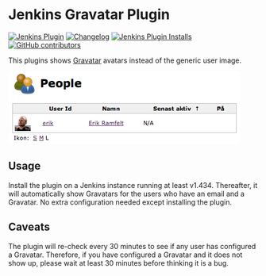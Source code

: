 # Jenkins Gravatar Plugin

[![Jenkins Plugin](https://img.shields.io/jenkins/plugin/v/gravatar)](https://plugins.jenkins.io/gravatar)
[![Changelog](https://img.shields.io/github/v/tag/jenkinsci/gravatar-plugin?label=changelog)](https://github.com/jenkinsci/gravatar-plugin/blob/master/CHANGELOG.md)
[![Jenkins Plugin Installs](https://img.shields.io/jenkins/plugin/i/gravatar?color=blue)](https://plugins.jenkins.io/gravatar)
[![GitHub contributors](https://img.shields.io/github/contributors/jenkinsci/gravatar-plugin?color=blue)](https://github.com/jenkinsci/gravatar-plugin/graphs/contributors)

This plugins shows [Gravatar](http://gravatar.com/) avatars instead of
the generic user image.

![](docs/images/people-with-gravatar.png)

## Usage

Install the plugin on a Jenkins instance running at least v1.434. Thereafter, it
will automatically show Gravatars for the users who have an email and a Gravatar. No extra configuration needed except installing the plugin.

## Caveats

The plugin will re-check every 30 minutes to see if any user has
configured a Gravatar. Therefore, if you have configured a Gravatar and it does
not show up, please wait at least 30 minutes before thinking it is a bug.